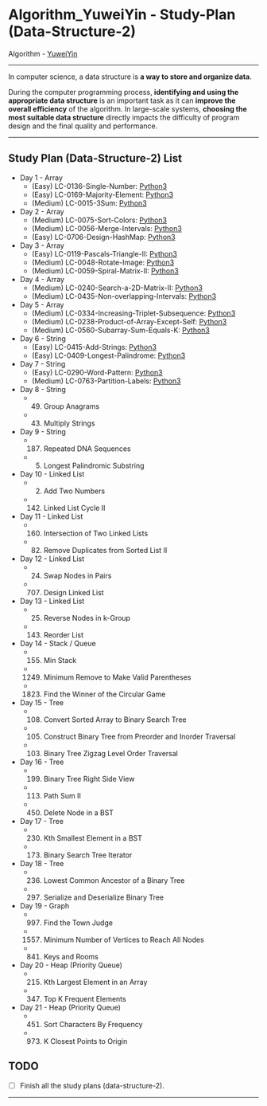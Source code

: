 # Algorithm_YuweiYin - Study-Plan (Data-Structure-2)

Algorithm - [YuweiYin](https://github.com/YuweiYin)

---

In computer science, a data structure is **a way to store and organize data**.

During the computer programming process, **identifying and using the appropriate data structure** is an important task as it can **improve the overall efficiency** of the algorithm. In large-scale systems, **choosing the most suitable data structure** directly impacts the difficulty of program design and the final quality and performance.

---

## Study Plan (Data-Structure-2) List

- Day 1 - Array
  - (Easy) LC-0136-Single-Number: [Python3](https://github.com/YuweiYin/Algorithm_YuweiYin/blob/master/LeetCode-All-Solution/Python3/LC-0136-Single-Number.py)
  - (Easy) LC-0169-Majority-Element: [Python3](https://github.com/YuweiYin/Algorithm_YuweiYin/blob/master/LeetCode-All-Solution/Python3/LC-0169-Majority-Element.py)
  - (Medium) LC-0015-3Sum: [Python3](https://github.com/YuweiYin/Algorithm_YuweiYin/blob/master/LeetCode-All-Solution/Python3/LC-0015-3Sum.py)
- Day 2 - Array
  - (Medium) LC-0075-Sort-Colors: [Python3](https://github.com/YuweiYin/Algorithm_YuweiYin/blob/master/LeetCode-All-Solution/Python3/LC-0075-Sort-Colors.py)
  - (Medium) LC-0056-Merge-Intervals: [Python3](https://github.com/YuweiYin/Algorithm_YuweiYin/blob/master/LeetCode-All-Solution/Python3/LC-0056-Merge-Intervals.py)
  - (Easy) LC-0706-Design-HashMap: [Python3](https://github.com/YuweiYin/Algorithm_YuweiYin/blob/master/LeetCode-All-Solution/Python3/LC-0706-Design-HashMap.py)
- Day 3 - Array
  - (Easy) LC-0119-Pascals-Triangle-II: [Python3](https://github.com/YuweiYin/Algorithm_YuweiYin/blob/master/LeetCode-All-Solution/Python3/LC-0119-Pascals-Triangle-II.py)
  - (Medium) LC-0048-Rotate-Image: [Python3](https://github.com/YuweiYin/Algorithm_YuweiYin/blob/master/LeetCode-All-Solution/Python3/LC-0048-Rotate-Image.py)
  - (Medium) LC-0059-Spiral-Matrix-II: [Python3](https://github.com/YuweiYin/Algorithm_YuweiYin/blob/master/LeetCode-All-Solution/Python3/LC-0059-Spiral-Matrix-II.py)
- Day 4 - Array
  - (Medium) LC-0240-Search-a-2D-Matrix-II: [Python3](https://github.com/YuweiYin/Algorithm_YuweiYin/blob/master/LeetCode-All-Solution/Python3/LC-0240-Search-a-2D-Matrix-II.py)
  - (Medium) LC-0435-Non-overlapping-Intervals: [Python3](https://github.com/YuweiYin/Algorithm_YuweiYin/blob/master/LeetCode-All-Solution/Python3/LC-0435-Non-overlapping-Intervals.py)
- Day 5 - Array
  - (Medium) LC-0334-Increasing-Triplet-Subsequence: [Python3](https://github.com/YuweiYin/Algorithm_YuweiYin/blob/master/LeetCode-All-Solution/Python3/LC-0334-Increasing-Triplet-Subsequence.py)
  - (Medium) LC-0238-Product-of-Array-Except-Self: [Python3](https://github.com/YuweiYin/Algorithm_YuweiYin/blob/master/LeetCode-All-Solution/Python3/LC-0238-Product-of-Array-Except-Self.py)
  - (Medium) LC-0560-Subarray-Sum-Equals-K: [Python3](https://github.com/YuweiYin/Algorithm_YuweiYin/blob/master/LeetCode-All-Solution/Python3/LC-0560-Subarray-Sum-Equals-K.py)
- Day 6 - String
  - (Easy) LC-0415-Add-Strings: [Python3](https://github.com/YuweiYin/Algorithm_YuweiYin/blob/master/LeetCode-All-Solution/Python3/LC-0415-Add-Strings.py)
  - (Easy) LC-0409-Longest-Palindrome: [Python3](https://github.com/YuweiYin/Algorithm_YuweiYin/blob/master/LeetCode-All-Solution/Python3/LC-0409-Longest-Palindrome.py)
- Day 7 - String
  - (Easy) LC-0290-Word-Pattern: [Python3](https://github.com/YuweiYin/Algorithm_YuweiYin/blob/master/LeetCode-All-Solution/Python3/LC-0290-Word-Pattern.py)
  - (Medium) LC-0763-Partition-Labels: [Python3](https://github.com/YuweiYin/Algorithm_YuweiYin/blob/master/LeetCode-All-Solution/Python3/LC-0763-Partition-Labels.py)
- Day 8 - String
  - 49. Group Anagrams
  - 43. Multiply Strings
- Day 9 - String
  - 187. Repeated DNA Sequences
  - 5. Longest Palindromic Substring
- Day 10 - Linked List
  - 2. Add Two Numbers
  - 142. Linked List Cycle II
- Day 11 - Linked List
  - 160. Intersection of Two Linked Lists
  - 82. Remove Duplicates from Sorted List II
- Day 12 - Linked List
  - 24. Swap Nodes in Pairs
  - 707. Design Linked List
- Day 13 - Linked List
  - 25. Reverse Nodes in k-Group
  - 143. Reorder List
- Day 14 - Stack / Queue
  - 155. Min Stack
  - 1249. Minimum Remove to Make Valid Parentheses
  - 1823. Find the Winner of the Circular Game
- Day 15 - Tree
  - 108. Convert Sorted Array to Binary Search Tree
  - 105. Construct Binary Tree from Preorder and Inorder Traversal
  - 103. Binary Tree Zigzag Level Order Traversal
- Day 16 - Tree
  - 199. Binary Tree Right Side View
  - 113. Path Sum II
  - 450. Delete Node in a BST
- Day 17 - Tree
  - 230. Kth Smallest Element in a BST
  - 173. Binary Search Tree Iterator
- Day 18 - Tree
  - 236. Lowest Common Ancestor of a Binary Tree
  - 297. Serialize and Deserialize Binary Tree
- Day 19 - Graph
  - 997. Find the Town Judge
  - 1557. Minimum Number of Vertices to Reach All Nodes
  - 841. Keys and Rooms
- Day 20 - Heap (Priority Queue)
  - 215. Kth Largest Element in an Array
  - 347. Top K Frequent Elements
- Day 21 - Heap (Priority Queue)
  - 451. Sort Characters By Frequency
  - 973. K Closest Points to Origin

## TODO

- [ ] Finish all the study plans (data-structure-2).

---
